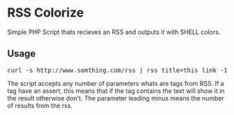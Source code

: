 # RSS Colorize #

Simple PHP Script thats recieves an RSS and outputs it with SHELL
colors.

## Usage ##

<pre>
curl -s http://www.somthing.com/rss | rss title=this link -10
</pre>

The script accepts any number of parameters whats are tags from RSS. If
a tag have an assert, this means that if the tag contains the text will
show it in the result otherwise don't. The parameter leading minus means
the number of results from the rss.


